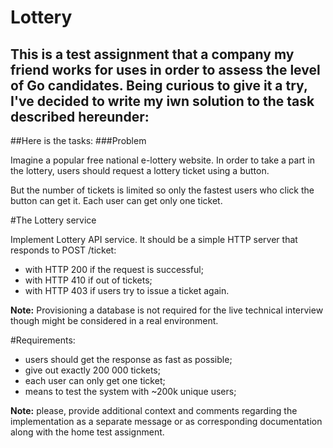 # Lottery
## This is a test assignment that a company my friend works for uses in order to assess the level of Go candidates. Being curious to give it a try, I've decided to write my iwn solution to the task described hereunder:

##Here is the tasks:
###Problem

Imagine a popular free national e-lottery website. In order to take a part in the lottery, users should request a lottery ticket using a button. 

But the number of tickets is limited so only the fastest users who click the button can get it. Each user can get only one ticket.

#The Lottery service

Implement Lottery API service. It should be a simple HTTP server that responds to POST /ticket:
- with HTTP 200 if the request is successful;
- with HTTP 410 if out of tickets;
- with HTTP 403 if users try to issue a ticket again.

**Note:** Provisioning a database is not required for the live technical interview though might be considered in a real environment.

#Requirements:

- users should get the response as fast as possible;
- give out exactly 200 000 tickets;
- each user can only get one ticket;
- means to test the system with ~200k unique users;

**Note:** please, provide additional context and comments regarding the implementation as a separate message or as corresponding documentation along with the home test assignment.
